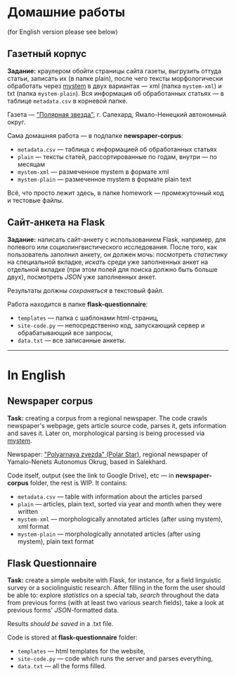 # Домашние работы
(for English version please see below)

## Газетный корпус


__Задание:__ краулером обойти страницы сайта газеты, выгрузить оттуда статьи, записать их (в папке plain), после чего тексты морфологически обработать через [mystem](https://tech.yandex.ru/mystem/ "Сайт и документация на сайте Яндекса") в двух вариантах — xml (папка `mystem-xml`) и txt (папка `mystem-plain`). Вся информация об обработанных статьях — в таблице `metadata.csv` в корневой папке.

Газета — ["Полярная звезда"](http://polkrug.ru/), г. Салехард, Ямало-Ненецкий автономный округ.

Сама домашняя работа — в подпапке **newspaper-corpus**:
+ `metadata.csv` — таблица с информацией об обработанных статьях
+ `plain` — тексты статей, рассортированные по годам, внутри — по месяцам
+ `mystem-xml` — размеченное mystem в формате xml
+ `mystem-plain` — размеченное mystem в формате plain text

Всё, что просто лежит здесь, в папке homework — промежуточный код и тестовые файлы.

## Сайт-анкета на Flask

__Задание:__ написать сайт-анкету с использованием Flask, например, для полевого или социолингвистического исследования. После того, как пользователь заполнил анкету, он должен мочь: посмотреть *статистику* на специальной вкладке, *искать* среди уже заполненных анкет на отдельной вкладке (при этом полей для поиска должно быть больше двух), посмотреть *JSON* уже заполненных анкет.

Результаты должны *сохраняться* в текстовый файл.

Работа находится в папке  __flask-questionnaire__:
+ `templates` — папка с шаблонами html-страниц,
+ `site-code.py` — непосредственно код, запускающий сервер и обрабатывающий все запросы,
+ `data.txt` — все записанные анкеты.

---

# In English

## Newspaper corpus

__Task:__ creating a corpus from a regional newspaper. The code crawls newspaper's webpage, gets article source code, parses it, gets information and saves it. Later on, morphological parsing is being processed via [mystem](https://tech.yandex.ru/mystem/ "Mystem site & documentation, in Russian").

Newspaper: ["Polyarnaya zvezda" (Polar Star)](http://polkrug.ru/), regional newspaper of Yamalo-Nenets Autonomus Okrug, based in Salekhard.

Code itself, output (see the link to Google Drive), etc — in **newspaper-corpus** folder, the rest is WIP. It contains:
+ `metadata.csv` — table with information about the articles parsed
+ `plain` — articles, plain text, sorted via year and month when they were written
+ `mystem-xml` — morphologically annotated articles (after using mystem), xml format
+ `mystem-plain` — morphologically annotated articles (after using mystem), plain text format

## Flask Questionnaire

__Task:__ create a simple website with Flask, for instance, for a field linguistic survey or a sociolinguistic research. After filling in the form the user should be able to: explore *statistics* on a special tab, *search* throughout the data from previous forms (with at least two various search fields), take a look at previous forms' *JSON*-formatted data.

Results *should be saved* in a .txt file.

Code is stored at  __flask-questionnaire__ folder:
+ `templates` — html templates for the website,
+ `site-code.py` — code which runs the server and parses everything,
+ `data.txt` — all the forms filled.
